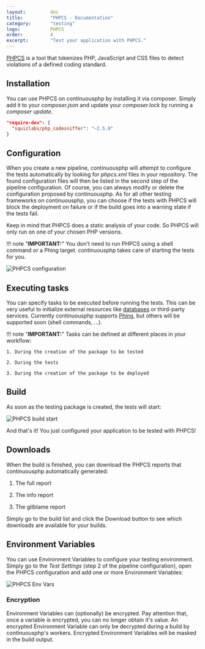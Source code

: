 ```yaml
---
layout:         doc
title:          "PHPCS - Documentation"
category:       "testing"
logo:           PHPCS
order:          4
excerpt:        "Test your application with PHPCS."
---
```


[PHPCS](https://github.com/squizlabs/PHP_CodeSniffer) is a tool that tokenizes PHP, JavaScript and CSS files to detect violations of a defined coding standard.

## Installation
You can use PHPCS on continuousphp by installing it via composer. Simply add it to your *composer.json* and update your *composer.lock* by running a *composer update*.

```json
"require-dev": {
  "squizlabs/php_codesniffer": "~2.5.0"
}
```

## Configuration
When you create a new pipeline, continuousphp will attempt to configure the tests automatically by looking for *phpcs.xml* files in your repository. The found configuration files will then be listed in the second step of the pipeline configuration. Of course, you can always modify or delete the configuration proposed by continuousphp.
As for all other testing frameworks on continuousphp, you can choose if the tests with PHPCS will block the deployment on failure or if the build goes into a warning state if the tests fail.

Keep in mind that PHPCS does a static analysis of your code. So PHPCS will only run on one of your chosen PHP versions.

!!! note "**IMPORTANT:**" 
    You don't need to run PHPCS using a shell command or a Phing target. continuousphp takes care of starting the tests for you.

![PHPCS configuration](/assets/doc/testing/phpcs/configuration.png)

## Executing tasks

You can specify tasks to be executed before running the tests. This can be very useful to initialize external resources like [databases](/_docs/databases) or third-party services. Currently continuousphp supports [Phing](https://www.phing.info/), but others will be supported soon (shell commands, ...).

!!! note "**IMPORTANT:**" 
    Tasks can be defined at different places in your workflow:

    1. During the creation of the package to be tested

    2. During the tests

    3. During the creation of the package to be deployed

## Build

As soon as the testing package is created, the tests will start:

![PHPCS build start](/assets/doc/testing/phpcs/build.png)

And that's it! You just configured your application to be tested with PHPCS!

## Downloads

When the build is finished, you can download the PHPCS reports that continuousphp automatically generated:

1. The full report

2. The info report

3. The gitblame report

Simply go to the build list and click the Download button to see which downloads are available for your builds.

## Environment Variables

You can use Environment Variables to configure your testing environment. Simply go to the *Test Settings* (step 2
of the pipeline configuration), open the PHPCS configuration and add one or more Environment Variables:

![PHPCS Env Vars](/assets/doc/testing/phpcs/env-vars.png)

### Encryption

Environment Variables can (optionally) be encrypted. Pay attention that, once a variable is encrypted, you can no longer obtain
it's value. An encrypted Environment Variable can only be decrypted during a build by continuousphp's workers. Encrypted
Environment Variables will be masked in the build output.